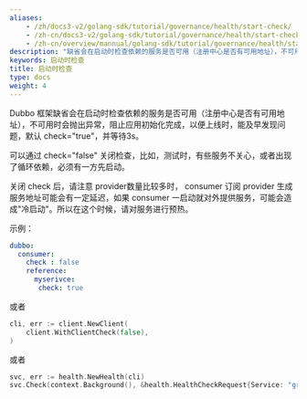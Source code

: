 ```yaml
---
aliases:
    - /zh/docs3-v2/golang-sdk/tutorial/governance/health/start-check/
    - /zh-cn/docs3-v2/golang-sdk/tutorial/governance/health/start-check/
    - /zh-cn/overview/mannual/golang-sdk/tutorial/governance/health/start-check/
description: "缺省会在启动时检查依赖的服务是否可用（注册中心是否有可用地址），不可用时会抛出异常，阻止应用初始化完成。"
keywords: 启动时检查
title: 启动时检查
type: docs
weight: 4
---
```


Dubbo 框架缺省会在启动时检查依赖的服务是否可用（注册中心是否有可用地址），不可用时会抛出异常，阻止应用初始化完成，以便上线时，能及早发现问题，默认 check="true"，并等待3s。

可以通过 check="false" 关闭检查，比如，测试时，有些服务不关心，或者出现了循环依赖，必须有一方先启动。

关闭 check 后，请注意 provider数量比较多时， consumer 订阅 provider 生成服务地址可能会有一定延迟，如果 consumer 一启动就对外提供服务，可能会造成"冷启动"。所以在这个时候，请对服务进行预热。

示例：

```yaml
dubbo:
  consumer:
    check : false
    reference: 
      myserivce:
       check: true 
```

或者

```go
cli, err := client.NewClient(
	client.WithClientCheck(false),
)
```

或者

```go
svc, err := health.NewHealth(cli)
svc.Check(context.Background(), &health.HealthCheckRequest{Service: "greet.GreetService"}, client.WithCheck(false))
```
